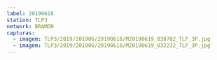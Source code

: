 ```yaml
---
label: 20190618
station: TLP3
network: BRAMON
capturas:
  - imagem: TLP3/2019/201906/20190618/M20190619_030702_TLP_3P.jpg
  - imagem: TLP3/2019/201906/20190618/M20190619_032232_TLP_3P.jpg
---
```

